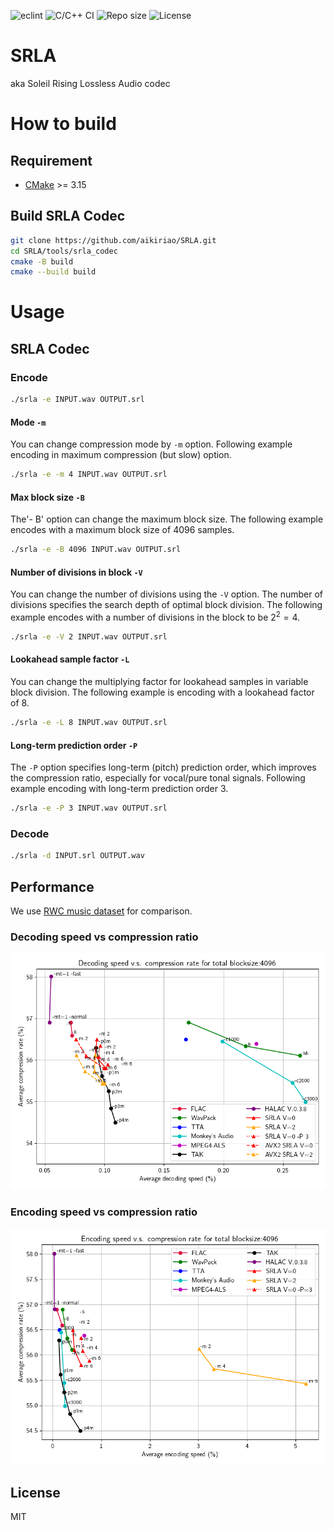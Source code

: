 ![eclint](https://github.com/aikiriao/SRLA/actions/workflows/eclint.yml/badge.svg?branch=main)
![C/C++ CI](https://github.com/aikiriao/SRLA/actions/workflows/c-cpp.yml/badge.svg?branch=main)
![Repo size](https://img.shields.io/github/repo-size/aikiriao/SRLA)
![License](https://img.shields.io/github/license/aikiriao/SRLA)

# SRLA

aka Soleil Rising Lossless Audio codec

# How to build

## Requirement

* [CMake](https://cmake.org) >= 3.15

## Build SRLA Codec

```bash
git clone https://github.com/aikiriao/SRLA.git
cd SRLA/tools/srla_codec
cmake -B build
cmake --build build
```

# Usage

## SRLA Codec

### Encode

```bash
./srla -e INPUT.wav OUTPUT.srl
```

#### Mode `-m`

You can change compression mode by `-m` option.
Following example encoding in maximum compression (but slow) option.

```bash
./srla -e -m 4 INPUT.wav OUTPUT.srl
```
#### Max block size `-B`

The'- B' option can change the maximum block size.
The following example encodes with a maximum block size of 4096 samples.

```bash
./srla -e -B 4096 INPUT.wav OUTPUT.srl
```

#### Number of divisions in block `-V`

You can change the number of divisions using the `-V` option. The number of divisions specifies the search depth of optimal block division.
The following example encodes with a number of divisions in the block to be $2^{2} = 4$.

```bash
./srla -e -V 2 INPUT.wav OUTPUT.srl
```

#### Lookahead sample factor `-L`

You can change the multiplying factor for lookahead samples in variable block division.
The following example is encoding with a lookahead factor of 8.

```bash
./srla -e -L 8 INPUT.wav OUTPUT.srl
```

#### Long-term prediction order `-P`

The `-P` option specifies long-term (pitch) prediction order, which improves the compression ratio, especially for vocal/pure tonal signals.
Following example encoding with long-term prediction order 3.

```bash
./srla -e -P 3 INPUT.wav OUTPUT.srl
```

### Decode

```bash
./srla -d INPUT.srl OUTPUT.wav
```
## Performance

We use [RWC music dataset](https://staff.aist.go.jp/m.goto/RWC-MDB/) for comparison.

### Decoding speed vs compression ratio

![Decoding speed vs compression rate](./evaluation/decodespeed_vs_compressionrate_4096_total.png)

### Encoding speed vs compression ratio

![Encoding speed vs compression rate](./evaluation/encodespeed_vs_compressionrate_4096_total.png)

## License

MIT
